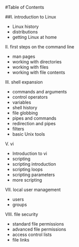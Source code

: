 #Table of Contents

##I. introduction to Linux
 - Linux history 
 - distributions 
 - getting Linux at home 

II. first steps on the command line 
 - man pages 
 - working with directories 
 - working with files 
 - working with file contents 

III. shell expansion 
 - commands and arguments 
 - control operators 
 - variables 
 - shell history 
 - file globbing 
 - pipes and commands 
 - redirection and pipes 
 - filters 
 - basic Unix tools

V. vi 
 - Introduction to vi
 - scripting 
 - scripting introduction 
 - scripting loops 
 - scripting parameters 
 - more scripting 

VII. local user management 
 - users 
 - groups 

VIII. file security
 - standard file permissions 
 - advanced file permissions 
 - access control lists
 - file links
